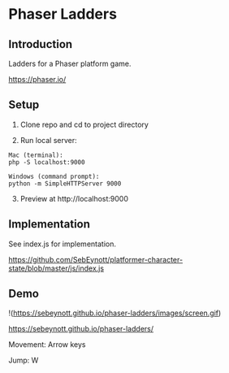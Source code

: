 # Phaser Ladders

## Introduction

Ladders for a Phaser platform game.

https://phaser.io/

## Setup

1. Clone repo and cd to project directory

2. Run local server:

```
Mac (terminal):
php -S localhost:9000

Windows (command prompt):
python -m SimpleHTTPServer 9000

```

3. Preview at http://localhost:9000

## Implementation

See index.js for implementation.

https://github.com/SebEynott/platformer-character-state/blob/master/js/index.js

## Demo

!(https://sebeynott.github.io/phaser-ladders/images/screen.gif)

https://sebeynott.github.io/phaser-ladders/

Movement: Arrow keys

Jump: W